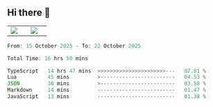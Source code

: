 ## Hi there 👋

<p align="center">
  <table align="center">
  <tr border="none">
  <td width="35%" align="center">
    <img  align="center"  src="http://github-profile-summary-cards.vercel.app/api/cards/stats?username=ricepunk&theme=github_dark" />
  </td>
    
  <td width="65%" align="center">
    <img  align="center"  src="http://github-profile-summary-cards.vercel.app/api/cards/profile-details?username=ricepunk&theme=github_dark" />
  </td>
  </tr>
  </table>
</p>

<!--START_SECTION:waka-->

```typescript
From: 15 October 2025 - To: 22 October 2025

Total Time: 16 hrs 50 mins

TypeScript   14 hrs 47 mins  >>>>>>>>>>>>>>>>>>>>>>---   87.81 %
Lua          45 mins         >------------------------   04.53 %
JSON         36 mins         >------------------------   03.58 %
Markdown     14 mins         -------------------------   01.47 %
JavaScript   13 mins         -------------------------   01.38 %
```

<!--END_SECTION:waka-->
